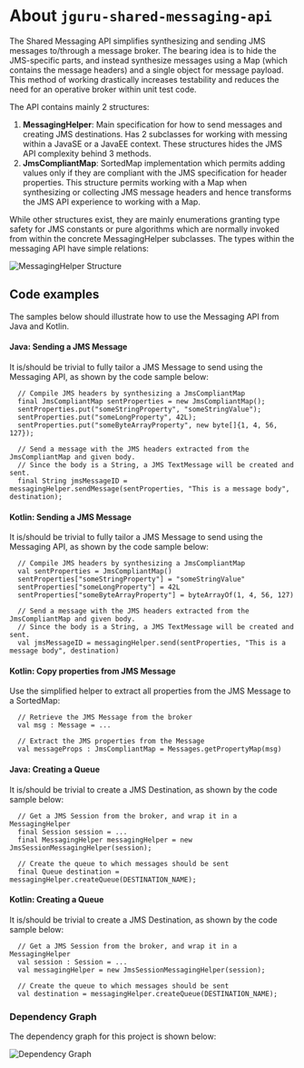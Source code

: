 # About `jguru-shared-messaging-api`

The Shared Messaging API simplifies synthesizing and sending JMS messages to/through a message broker.
The bearing idea is to hide the JMS-specific parts, and instead synthesize messages using a 
Map (which contains the message headers) and a single object for message payload. This method of working
drastically increases testability and reduces the need for an operative broker within unit test code. 

The API contains mainly 2 structures:

1. **MessagingHelper**: Main specification for how to send messages and creating JMS destinations.
   Has 2 subclasses for working with messing within a JavaSE or a JavaEE context. 
   These structures hides the JMS API complexity behind 3 methods.   
2. **JmsCompliantMap**: SortedMap implementation which permits adding values only if they are 
   compliant with the JMS specification for header properties. This structure permits working with a Map 
   when synthesizing or collecting JMS message headers and hence transforms the JMS API experience to 
   working with a Map.

While other structures exist, they are mainly enumerations granting type safety for JMS constants or pure 
algorithms which are normally invoked from within the concrete MessagingHelper subclasses. 
The types within the messaging API have simple relations:

![MessagingHelper Structure](images/plantuml/messagingHelper.png "Messaging Helper Structure")

## Code examples

The samples below should illustrate how to use the Messaging API from Java and Kotlin.

#### Java: Sending a JMS Message

It is/should be trivial to fully tailor a JMS Message to send using the Messaging API, as shown by the 
code sample below:

      // Compile JMS headers by synthesizing a JmsCompliantMap         
      final JmsCompliantMap sentProperties = new JmsCompliantMap();
      sentProperties.put("someStringProperty", "someStringValue");
      sentProperties.put("someLongProperty", 42L);
      sentProperties.put("someByteArrayProperty", new byte[]{1, 4, 56, 127});
  
      // Send a message with the JMS headers extracted from the JmsCompliantMap and given body.
      // Since the body is a String, a JMS TextMessage will be created and sent.
      final String jmsMessageID = messagingHelper.sendMessage(sentProperties, "This is a message body", destination);
      
#### Kotlin: Sending a JMS Message

It is/should be trivial to fully tailor a JMS Message to send using the Messaging API, as shown by the 
code sample below:

      // Compile JMS headers by synthesizing a JmsCompliantMap         
      val sentProperties = JmsCompliantMap()
      sentProperties["someStringProperty"] = "someStringValue"
      sentProperties["someLongProperty"] = 42L
      sentProperties["someByteArrayProperty"] = byteArrayOf(1, 4, 56, 127)
      
      // Send a message with the JMS headers extracted from the JmsCompliantMap and given body.
      // Since the body is a String, a JMS TextMessage will be created and sent.
      val jmsMessageID = messagingHelper.send(sentProperties, "This is a message body", destination)

#### Kotlin: Copy properties from JMS Message

Use the simplified helper to extract all properties from the JMS Message to a SortedMap:

      // Retrieve the JMS Message from the broker         
      val msg : Message = ...
      
      // Extract the JMS properties from the Message 
      val messageProps : JmsCompliantMap = Messages.getPropertyMap(msg)
      
#### Java: Creating a Queue

It is/should be trivial to create a JMS Destination, as shown by the code sample below:

      // Get a JMS Session from the broker, and wrap it in a MessagingHelper
      final Session session = ... 
      final MessagingHelper messagingHelper = new JmsSessionMessagingHelper(session);
      
      // Create the queue to which messages should be sent
      final Queue destination = messagingHelper.createQueue(DESTINATION_NAME);  
      
#### Kotlin: Creating a Queue

It is/should be trivial to create a JMS Destination, as shown by the code sample below:

      // Get a JMS Session from the broker, and wrap it in a MessagingHelper
      val session : Session = ... 
      val messagingHelper = new JmsSessionMessagingHelper(session);
      
      // Create the queue to which messages should be sent
      val destination = messagingHelper.createQueue(DESTINATION_NAME);

### Dependency Graph

The dependency graph for this project is shown below:

![Dependency Graph](./images/dependency_graph.png)